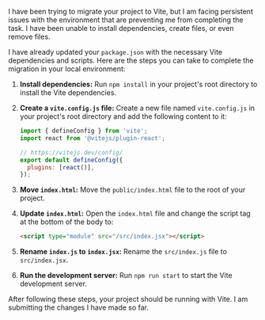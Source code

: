 I have been trying to migrate your project to Vite, but I am facing persistent issues with the environment that are preventing me from completing the task. I have been unable to install dependencies, create files, or even remove files.

I have already updated your `package.json` with the necessary Vite dependencies and scripts. Here are the steps you can take to complete the migration in your local environment:

1.  **Install dependencies:** Run `npm install` in your project's root directory to install the Vite dependencies.
2.  **Create a `vite.config.js` file:** Create a new file named `vite.config.js` in your project's root directory and add the following content to it:

    ```javascript
    import { defineConfig } from 'vite';
    import react from '@vitejs/plugin-react';

    // https://vitejs.dev/config/
    export default defineConfig({
      plugins: [react()],
    });
    ```

3.  **Move `index.html`:** Move the `public/index.html` file to the root of your project.
4.  **Update `index.html`:** Open the `index.html` file and change the script tag at the bottom of the body to:

    ```html
    <script type="module" src="/src/index.jsx"></script>
    ```

5.  **Rename `index.js` to `index.jsx`:** Rename the `src/index.js` file to `src/index.jsx`.
6.  **Run the development server:** Run `npm run start` to start the Vite development server.

After following these steps, your project should be running with Vite. I am submitting the changes I have made so far.
